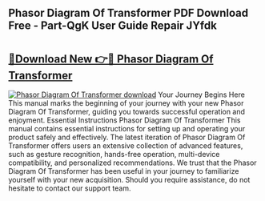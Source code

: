 ## Phasor Diagram Of Transformer PDF Download Free - Part-QgK User Guide Repair JYfdk

# <h2><a href="http://dfmd4f.blite.top/?on=Phasor+Diagram+Of+Transformer">🔗Download New 👉🔴 Phasor Diagram Of Transformer</a></h2>

[![Phasor Diagram Of Transformer download](https://i.imgur.com/lujVjoI.png)](http://dfmd4f.blite.top/?on=Phasor+Diagram+Of+Transformer)
Your Journey Begins Here This manual marks the beginning of your journey with your new Phasor Diagram Of Transformer, guiding you towards successful operation and enjoyment. Essential Instructions Phasor Diagram Of Transformer This manual contains essential instructions for setting up and operating your product safely and effectively. The latest iteration of Phasor Diagram Of Transformer offers users an extensive collection of advanced features, such as gesture recognition, hands-free operation, multi-device compatibility, and personalized recommendations. We trust that the Phasor Diagram Of Transformer has been useful in your journey to familiarize yourself with your new acquisition. Should you require assistance, do not hesitate to contact our support team.
